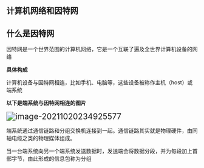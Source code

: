 ## 计算机网络和因特网

## 什么是因特网

因特网是一个世界范围的计算机网络，它是一个互联了遍及全世界计算机设备的网络

**具体构成**

计算机设备与因特网相连，比如手机、电脑等，这些设备被称作主机（host）或端系统

**以下是端系统与因特网相连的图片**

<img src="https://syz-picture.oss-cn-shenzhen.aliyuncs.com/image-20211020234925577.png" alt="image-20211020234925577" style="zoom:150%;" />

端系统通过通信链路和分组交换机连接到一起。通信链路其实就是物理硬件，由同轴电缆之类的物理媒体组成。

当一台端系统向另一个端系统发送数据时，发送端会将数据分段，并为每段加上首部字节，由此形成的信息包称为分组